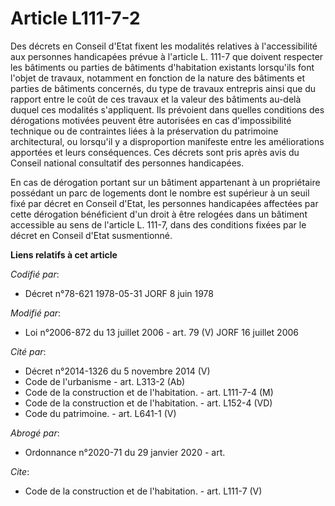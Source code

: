 # Article L111-7-2

Des décrets en Conseil d'Etat fixent les modalités relatives à l'accessibilité aux personnes handicapées prévue à l'article
L. 111-7 que doivent respecter les bâtiments ou parties de bâtiments d'habitation existants lorsqu'ils font l'objet de
travaux, notamment en fonction de la nature des bâtiments et parties de bâtiments concernés, du type de travaux entrepris
ainsi que du rapport entre le coût de ces travaux et la valeur des bâtiments au-delà duquel ces modalités s'appliquent. Ils
prévoient dans quelles conditions des dérogations motivées peuvent être autorisées en cas d'impossibilité technique ou de
contraintes liées à la préservation du patrimoine architectural, ou lorsqu'il y a disproportion manifeste entre les
améliorations apportées et leurs conséquences. Ces décrets sont pris après avis du Conseil national consultatif des personnes
handicapées. 

En cas de dérogation portant sur un bâtiment appartenant à un propriétaire possédant un parc de logements dont le nombre est
supérieur à un seuil fixé par décret en Conseil d'Etat, les personnes handicapées affectées par cette dérogation bénéficient
d'un droit à être relogées dans un bâtiment accessible au sens de l'article L. 111-7, dans des conditions fixées par le
décret en Conseil d'Etat susmentionné.

**Liens relatifs à cet article**

_Codifié par_:

  - Décret n°78-621 1978-05-31 JORF 8 juin 1978

_Modifié par_:

  - Loi n°2006-872 du 13 juillet 2006 - art. 79 (V) JORF 16 juillet 2006

_Cité par_:

  - Décret n°2014-1326 du 5 novembre 2014 (V)
  - Code de l'urbanisme - art. L313-2 (Ab)
  - Code de la construction et de l'habitation. - art. L111-7-4 (M)
  - Code de la construction et de l'habitation. - art. L152-4 (VD)
  - Code du patrimoine. - art. L641-1 (V)

_Abrogé par_:

  - Ordonnance n°2020-71 du 29 janvier 2020 - art.

_Cite_:

  - Code de la construction et de l'habitation. - art. L111-7 (V)
